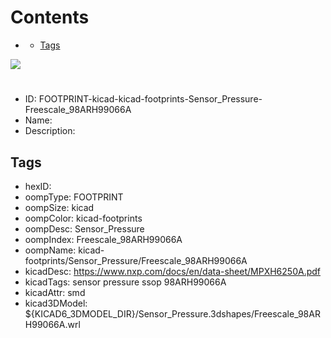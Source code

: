 



Contents
========

* [](#)
	* [Tags](#tags)
  
![][im]
# 

- ID: FOOTPRINT-kicad-kicad-footprints-Sensor_Pressure-Freescale_98ARH99066A
- Name: 
- Description: 

## Tags

- hexID: 
- oompType: FOOTPRINT
- oompSize: kicad
- oompColor: kicad-footprints
- oompDesc: Sensor_Pressure
- oompIndex: Freescale_98ARH99066A
- oompName: kicad-footprints/Sensor_Pressure/Freescale_98ARH99066A
- kicadDesc: https://www.nxp.com/docs/en/data-sheet/MPXH6250A.pdf
- kicadTags: sensor pressure ssop 98ARH99066A
- kicadAttr: smd
- kicad3DModel: ${KICAD6_3DMODEL_DIR}/Sensor_Pressure.3dshapes/Freescale_98ARH99066A.wrl



[im]: image.png
